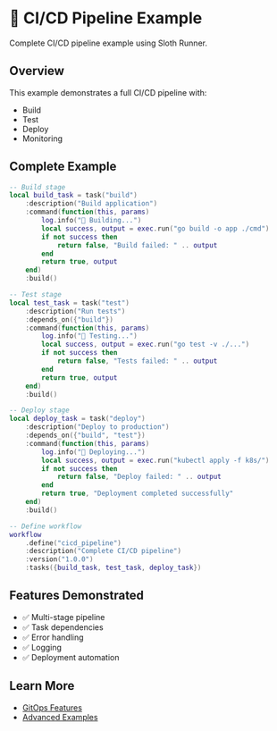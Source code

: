 # 🔄 CI/CD Pipeline Example

Complete CI/CD pipeline example using Sloth Runner.

## Overview

This example demonstrates a full CI/CD pipeline with:
- Build
- Test
- Deploy
- Monitoring

## Complete Example

```lua
-- Build stage
local build_task = task("build")
    :description("Build application")
    :command(function(this, params)
        log.info("🔨 Building...")
        local success, output = exec.run("go build -o app ./cmd")
        if not success then
            return false, "Build failed: " .. output
        end
        return true, output
    end)
    :build()

-- Test stage
local test_task = task("test")
    :description("Run tests")
    :depends_on({"build"})
    :command(function(this, params)
        log.info("🧪 Testing...")
        local success, output = exec.run("go test -v ./...")
        if not success then
            return false, "Tests failed: " .. output
        end
        return true, output
    end)
    :build()

-- Deploy stage
local deploy_task = task("deploy")
    :description("Deploy to production")
    :depends_on({"build", "test"})
    :command(function(this, params)
        log.info("🚀 Deploying...")
        local success, output = exec.run("kubectl apply -f k8s/")
        if not success then
            return false, "Deploy failed: " .. output
        end
        return true, "Deployment completed successfully"
    end)
    :build()

-- Define workflow
workflow
    .define("cicd_pipeline")
    :description("Complete CI/CD pipeline")
    :version("1.0.0")
    :tasks({build_task, test_task, deploy_task})
```

## Features Demonstrated

- ✅ Multi-stage pipeline
- ✅ Task dependencies
- ✅ Error handling
- ✅ Logging
- ✅ Deployment automation

## Learn More

- [GitOps Features](../gitops-features.md)
- [Advanced Examples](../advanced-examples.md)
